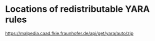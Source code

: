 # Locations of redistributable YARA rules

https://malpedia.caad.fkie.fraunhofer.de/api/get/yara/auto/zip
